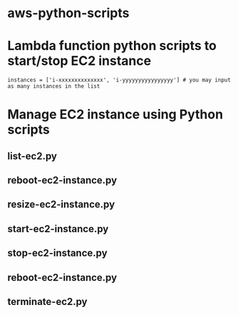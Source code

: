 # aws-python-scripts
# Lambda function python scripts to start/stop EC2 instance
    
    instances = ['i-xxxxxxxxxxxxxx', 'i-yyyyyyyyyyyyyyyy'] # you may input as many instances in the list
    
# Manage EC2 instance using Python scripts
    
   ## list-ec2.py
   ## reboot-ec2-instance.py
   ## resize-ec2-instance.py
   ## start-ec2-instance.py
   ## stop-ec2-instance.py
   ## reboot-ec2-instance.py
   ## terminate-ec2.py
